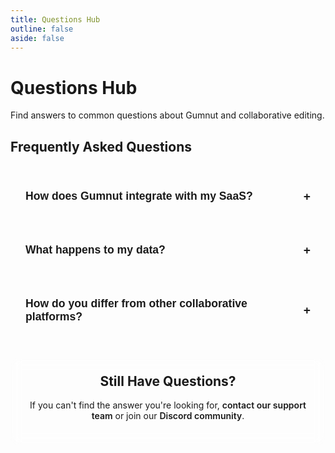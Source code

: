 ```yaml
---
title: Questions Hub
outline: false
aside: false
---
```


# Questions Hub

Find answers to common questions about Gumnut and collaborative editing.

<div class="questions-page">

## Frequently Asked Questions

<div class="faq-container">
  <div class="faq-item">
    <button class="faq-question" @click="toggleFaq($event)">
      How does Gumnut integrate with my SaaS?
      <span class="faq-icon">+</span>
    </button>
    <div class="faq-answer" ref="answer1">
      <p>Gumnut hosts a 'global session' for each of your document which is joined behind-the-scenes via WebSocket.</p>
      <p>Add a React or similar library to your front-end, which acts a bit like React Hook Form but with collaborative superpowers. Your backend needs to provide a signed JWT, signed such that Gumnut can verify the end-user and they can join the session.</p>
    </div>
  </div>

  <div class="faq-item">
    <button class="faq-question" @click="toggleFaq($event)">
      What happens to my data?
      <span class="faq-icon">+</span>
    </button>
    <div class="faq-answer" ref="answer2">
      <p>Gumnut holds your data during a global session, and stores long-term snapshots over time to keep your audit trail ready. This is stored on AWS in a region of your choice (if Enterprise, wherever your data is hosted).</p>
      <p>Gumnut can also be self-hosted, connect to a database platform you provide for long-term storage, and even be fully-encrypted so even Gumnut cannot see it.</p>
    </div>
  </div>

  <div class="faq-item">
    <button class="faq-question" @click="toggleFaq($event)">
      How do you differ from other collaborative platforms?
      <span class="faq-icon">+</span>
    </button>
    <div class="faq-answer" ref="answer3">
      <p>Gumnut has a novel primitive; we host an edit session until your users commit. Other comparable platforms provide generic "collaborative rooms" that are not designed for the completion step of editing HTML forms.</p>
      <p>We go to where your technology is: you don't need to change your database, stack or swap to rich-text editors. Your site is brand-new? Great. Your site is a 10-yr old multi-page app using jQuery? We support you too.</p>
    </div>
  </div>
</div>

<div class="questions-cta">

## Still Have Questions?

If you can't find the answer you're looking for, [contact our support team](mailto:support@gumnut.dev) or join our [Discord community](https://discord.gg/yu3u87AUNR).

</div>

</div>

<script setup>
import { ref, onMounted } from 'vue'

const answer1 = ref(null)
const answer2 = ref(null)
const answer3 = ref(null)

function toggleFaq(event) {
  const button = event.currentTarget
  const answer = button.nextElementSibling
  const icon = button.querySelector('.faq-icon')
  
  if (answer.style.display === 'block') {
    answer.style.display = 'none'
    icon.textContent = '+'
    button.classList.remove('active')
  } else {
    answer.style.display = 'block'
    icon.textContent = '−'
    button.classList.add('active')
  }
}
</script>

<style>
.questions-page {
  max-width: 800px;
  margin: 0 auto;
}

.faq-container {
  margin: 2rem 0;
}

.faq-item {
  margin-bottom: 1rem;
  border: 1px solid var(--vp-c-divider);
  border-radius: 8px;
  overflow: hidden;
}

.faq-question {
  width: 100%;
  padding: 1.5rem;
  background: var(--vp-c-bg);
  border: none;
  text-align: left;
  font-size: 1.1rem;
  font-weight: 600;
  color: var(--vp-c-text-1);
  cursor: pointer;
  display: flex;
  justify-content: space-between;
  align-items: center;
  transition: background-color 0.2s ease;
}

.faq-question:hover {
  background: var(--vp-c-bg-soft);
}

.faq-question.active {
  background: var(--vp-c-bg-soft);
  color: var(--vp-c-brand);
}

.faq-icon {
  font-size: 1.2rem;
  font-weight: bold;
  color: var(--vp-c-brand);
  transition: transform 0.2s ease;
}

.faq-answer {
  display: none;
  padding: 0 1.5rem 1.5rem;
  background: var(--vp-c-bg);
  color: var(--vp-c-text-2);
  line-height: 1.6;
}

.faq-answer p {
  margin-bottom: 1rem;
}

.faq-answer p:last-child {
  margin-bottom: 0;
}

.questions-cta {
  background: rgba(255, 255, 255, 0.03);
  backdrop-filter: blur(8px);
  -webkit-backdrop-filter: blur(8px);
  border: 1px solid var(--vp-c-divider);
  border-radius: 12px;
  padding: 1.5rem;
  margin: 2rem 0;
  text-align: center;
}

.questions-cta h2 {
  margin-top: 0;
  padding-top: 0;
  border-top: none;
  color: var(--vp-c-text-1);
}

.questions-cta p {
  color: var(--vp-c-text-2);
}

.questions-cta a {
  color: var(--vp-c-brand-1);
  text-decoration: none;
  font-weight: 600;
}

.questions-cta a:hover {
  color: var(--vp-c-brand-2);
}
</style>
